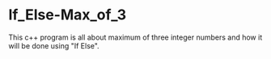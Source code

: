 # If_Else-Max_of_3
This c++ program is all about maximum of three integer numbers and how it will be done using "If Else".
